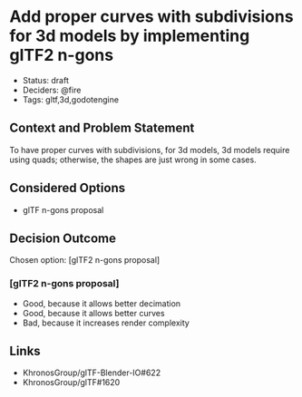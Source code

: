 # Add proper curves with subdivisions for 3d models by implementing glTF2 n-gons

- Status: draft
- Deciders: @fire
- Tags: gltf,3d,godotengine

## Context and Problem Statement

To have proper curves with subdivisions, for 3d models, 3d models require using quads; otherwise, the shapes are just wrong in some cases. 

## Considered Options

- glTF n-gons proposal

## Decision Outcome

Chosen option: [glTF2 n-gons proposal]

### [glTF2 n-gons proposal]

- Good, because it allows better decimation
- Good, because it allows better curves
- Bad, because it increases render complexity

## Links <!-- optional -->

- KhronosGroup/glTF-Blender-IO#622 
- KhronosGroup/glTF#1620